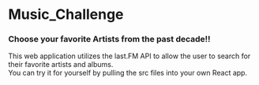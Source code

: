 # Music_Challenge
### Choose your favorite Artists from the past decade!!  

This web application utilizes the last.FM API to allow the user to search for their favorite artists and albums.  
You can try it for yourself by pulling the src files into your own React app.

